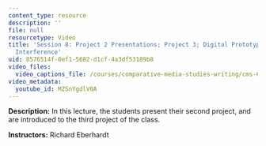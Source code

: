 ```yaml
---
content_type: resource
description: ''
file: null
resourcetype: Video
title: 'Session 8: Project 2 Presentations; Project 3; Digital Prototype with  User
  Interference'
uid: 8576514f-0ef1-5682-d1cf-4a3df53189b8
video_files:
  video_captions_file: /courses/comparative-media-studies-writing/cms-611j-creating-video-games-fall-2014/lecture-videos/lecture-8-project-2-presentations-project-3-digital-prototype-ii-user-interface/MZSnYgdlV0A.vtt
video_metadata:
  youtube_id: MZSnYgdlV0A
---
```


**Description:** In this lecture, the students present their second project, and are introduced to the third project of the class.

**Instructors:** Richard Eberhardt